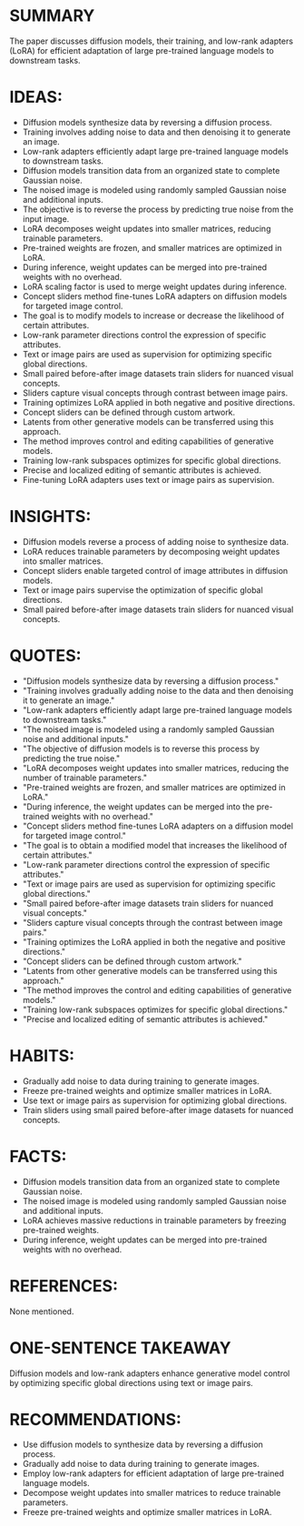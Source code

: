 # SUMMARY
The paper discusses diffusion models, their training, and low-rank adapters (LoRA) for efficient adaptation of large pre-trained language models to downstream tasks.

# IDEAS:
- Diffusion models synthesize data by reversing a diffusion process.
- Training involves adding noise to data and then denoising it to generate an image.
- Low-rank adapters efficiently adapt large pre-trained language models to downstream tasks.
- Diffusion models transition data from an organized state to complete Gaussian noise.
- The noised image is modeled using randomly sampled Gaussian noise and additional inputs.
- The objective is to reverse the process by predicting true noise from the input image.
- LoRA decomposes weight updates into smaller matrices, reducing trainable parameters.
- Pre-trained weights are frozen, and smaller matrices are optimized in LoRA.
- During inference, weight updates can be merged into pre-trained weights with no overhead.
- LoRA scaling factor is used to merge weight updates during inference.
- Concept sliders method fine-tunes LoRA adapters on diffusion models for targeted image control.
- The goal is to modify models to increase or decrease the likelihood of certain attributes.
- Low-rank parameter directions control the expression of specific attributes.
- Text or image pairs are used as supervision for optimizing specific global directions.
- Small paired before-after image datasets train sliders for nuanced visual concepts.
- Sliders capture visual concepts through contrast between image pairs.
- Training optimizes LoRA applied in both negative and positive directions.
- Concept sliders can be defined through custom artwork.
- Latents from other generative models can be transferred using this approach.
- The method improves control and editing capabilities of generative models.
- Training low-rank subspaces optimizes for specific global directions.
- Precise and localized editing of semantic attributes is achieved.
- Fine-tuning LoRA adapters uses text or image pairs as supervision.

# INSIGHTS:
- Diffusion models reverse a process of adding noise to synthesize data.
- LoRA reduces trainable parameters by decomposing weight updates into smaller matrices.
- Concept sliders enable targeted control of image attributes in diffusion models.
- Text or image pairs supervise the optimization of specific global directions.
- Small paired before-after image datasets train sliders for nuanced visual concepts.

# QUOTES:
- "Diffusion models synthesize data by reversing a diffusion process."
- "Training involves gradually adding noise to the data and then denoising it to generate an image."
- "Low-rank adapters efficiently adapt large pre-trained language models to downstream tasks."
- "The noised image is modeled using a randomly sampled Gaussian noise and additional inputs."
- "The objective of diffusion models is to reverse this process by predicting the true noise."
- "LoRA decomposes weight updates into smaller matrices, reducing the number of trainable parameters."
- "Pre-trained weights are frozen, and smaller matrices are optimized in LoRA."
- "During inference, the weight updates can be merged into the pre-trained weights with no overhead."
- "Concept sliders method fine-tunes LoRA adapters on a diffusion model for targeted image control."
- "The goal is to obtain a modified model that increases the likelihood of certain attributes."
- "Low-rank parameter directions control the expression of specific attributes."
- "Text or image pairs are used as supervision for optimizing specific global directions."
- "Small paired before-after image datasets train sliders for nuanced visual concepts."
- "Sliders capture visual concepts through the contrast between image pairs."
- "Training optimizes the LoRA applied in both the negative and positive directions."
- "Concept sliders can be defined through custom artwork."
- "Latents from other generative models can be transferred using this approach."
- "The method improves the control and editing capabilities of generative models."
- "Training low-rank subspaces optimizes for specific global directions."
- "Precise and localized editing of semantic attributes is achieved."

# HABITS:
- Gradually add noise to data during training to generate images.
- Freeze pre-trained weights and optimize smaller matrices in LoRA.
- Use text or image pairs as supervision for optimizing global directions.
- Train sliders using small paired before-after image datasets for nuanced concepts.

# FACTS:
- Diffusion models transition data from an organized state to complete Gaussian noise.
- The noised image is modeled using randomly sampled Gaussian noise and additional inputs.
- LoRA achieves massive reductions in trainable parameters by freezing pre-trained weights.
- During inference, weight updates can be merged into pre-trained weights with no overhead.

# REFERENCES:
None mentioned.

# ONE-SENTENCE TAKEAWAY
Diffusion models and low-rank adapters enhance generative model control by optimizing specific global directions using text or image pairs.

# RECOMMENDATIONS:
- Use diffusion models to synthesize data by reversing a diffusion process.
- Gradually add noise to data during training to generate images.
- Employ low-rank adapters for efficient adaptation of large pre-trained language models.
- Decompose weight updates into smaller matrices to reduce trainable parameters.
- Freeze pre-trained weights and optimize smaller matrices in LoRA.